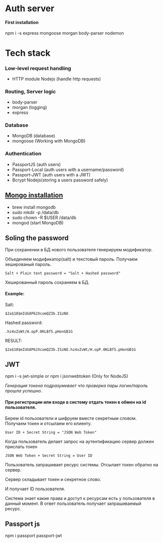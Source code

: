 # Auth server

#### First installation

npm i -s express mongoose morgan body-parser nodemon


# Tech stack

### Low-level request handling

 - HTTP module Nodejs (handle http requests)

### Routing, Server logic

 - body-parser
 - morgan (logging)
 - express

### Database

 - MongoDB (database)
 - mongoose (Working with MongoDB)

### Authentication

 - PassportJS (auth users)
 - Passport-Local (auth users with a username/password)
 - Passport-JWT (auth users with a JWT)
 - Bcrypt Nodejs(storing a users password safely)


## [Mongo installation](https://docs.mongodb.com/manual/tutorial/install-mongodb-on-os-x/)

- brew install mongodb
- sudo mkdir -p /data/db
- sudo chown -R $USER /data/db
- mongod (start MongoDB)

## Soling the password

При сохранении в БД нового пользователя генерируем модификатор.

Объеденяем модификатор(salt) и текстовый пароль. Получаем хешированый пароль.

`
Salt + Plain text password = "Salt + Hashed password"
`

Хешированный пароль сохраняем в БД.

#### Example:
Salt:

```
$2a$10$mIUG8P62XcomQZ3b.ISzNO
```
Hashed password:

```
.hz4xZvWt/H.opP.0KLBf5.pHonGB1G
```

RESULT:
```
$2a$10$mIUG8P62XcomQZ3b.ISzNO.hz4xZvWt/H.opP.0KLBf5.pHonGB1G
```
## JWT

 npm i -s jwt-simple
 or
 npm i jsonwebtoken (Only for NodeJS)

*Генерация токена подразумевает что проверка пары логин/пароль прошла успешно.*


#### При регистрации или входе в систему отдать токен в обмен на id пользователя.

Берем id пользователи и шифруем вместе секретным словом. Получаем токен и отсылаем его клиенту.

`
User ID + Secret String = "JSON Web Token"
`

Когда пользователь делает запрос на аутентификацию сервер должен прислать токен

`
JSON Web Token + Secret String = User ID
`

Пользователь запрашивает ресурс системы. Отсылает токен обратно на сервер.

Сервер складывает токен и секретное слово.

И получает ID пользователя.

Система знает какие права и доступ к ресурсам есть у пользователя в данный момент.
В ответ пользователь получает запрашиваемый ресурс.

## Passport js

 npm i passport passport-jwt